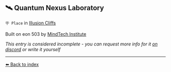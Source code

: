 ## 🛰️ Quantum Nexus Laboratory

`🪧 Place` in [Illusion Cliffs](https://zeithalt.github.io/r/illusion_cliffs.html)

Built on eon 503 by [MindTech Institute](https://zeithalt.github.io/r/mindtech_institute.html)

_This entry is considered incomplete - you can request more info for it [on discord](<https://discord.com/channels/562910943848169472/1173922660489633802>) or write it yourself_


----------
[⬅️ Back to index](/index.md#f880_s)